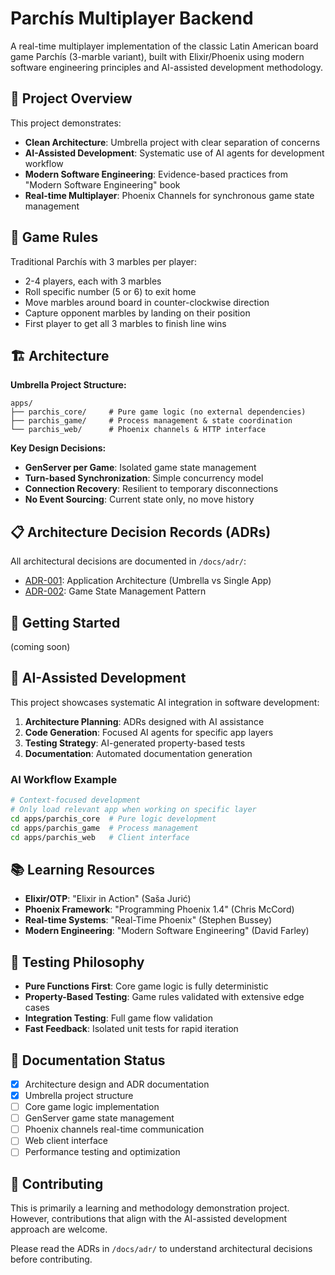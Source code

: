 # Parchís Multiplayer Backend

A real-time multiplayer implementation of the classic Latin American board game Parchís (3-marble variant), built with Elixir/Phoenix using modern software engineering principles and AI-assisted development methodology.

## 🎯 Project Overview

This project demonstrates:
- **Clean Architecture**: Umbrella project with clear separation of concerns
- **AI-Assisted Development**: Systematic use of AI agents for development workflow
- **Modern Software Engineering**: Evidence-based practices from "Modern Software Engineering" book
- **Real-time Multiplayer**: Phoenix Channels for synchronous game state management

## 🎲 Game Rules

Traditional Parchís with 3 marbles per player:
- 2-4 players, each with 3 marbles
- Roll specific number (5 or 6) to exit home
- Move marbles around board in counter-clockwise direction
- Capture opponent marbles by landing on their position
- First player to get all 3 marbles to finish line wins

## 🏗️ Architecture

**Umbrella Project Structure:**
```
apps/
├── parchis_core/     # Pure game logic (no external dependencies)
├── parchis_game/     # Process management & state coordination  
└── parchis_web/      # Phoenix channels & HTTP interface
```

**Key Design Decisions:**
- **GenServer per Game**: Isolated game state management
- **Turn-based Synchronization**: Simple concurrency model
- **Connection Recovery**: Resilient to temporary disconnections
- **No Event Sourcing**: Current state only, no move history

## 📋 Architecture Decision Records (ADRs)

All architectural decisions are documented in `/docs/adr/`:

- [ADR-001](docs/adr/ADR-001-application-architecture.md): Application Architecture (Umbrella vs Single App)
- [ADR-002](docs/adr/ADR-002-game-state-managemente.md): Game State Management Pattern

## 🚀 Getting Started

(coming soon)



## 🤖 AI-Assisted Development

This project showcases systematic AI integration in software development:

1. **Architecture Planning**: ADRs designed with AI assistance
2. **Code Generation**: Focused AI agents for specific app layers
3. **Testing Strategy**: AI-generated property-based tests
4. **Documentation**: Automated documentation generation

### AI Workflow Example
```bash
# Context-focused development
# Only load relevant app when working on specific layer
cd apps/parchis_core  # Pure logic development
cd apps/parchis_game  # Process management
cd apps/parchis_web   # Client interface
```

## 📚 Learning Resources

- **Elixir/OTP**: "Elixir in Action" (Saša Jurić)
- **Phoenix Framework**: "Programming Phoenix 1.4" (Chris McCord)
- **Real-time Systems**: "Real-Time Phoenix" (Stephen Bussey)
- **Modern Engineering**: "Modern Software Engineering" (David Farley)

## 🧪 Testing Philosophy

- **Pure Functions First**: Core game logic is fully deterministic
- **Property-Based Testing**: Game rules validated with extensive edge cases
- **Integration Testing**: Full game flow validation
- **Fast Feedback**: Isolated unit tests for rapid iteration

## 🔄 Documentation Status

- [x] Architecture design and ADR documentation
- [x] Umbrella project structure
- [ ] Core game logic implementation
- [ ] GenServer game state management
- [ ] Phoenix channels real-time communication
- [ ] Web client interface
- [ ] Performance testing and optimization

## 🤝 Contributing

This is primarily a learning and methodology demonstration project. However, contributions that align with the AI-assisted development approach are welcome.

Please read the ADRs in `/docs/adr/` to understand architectural decisions before contributing.

